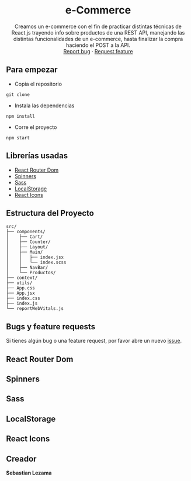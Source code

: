 <h1 align="center" >e-Commerce</h1>

<p align="center">
  Creamos un e-commerce con el fin de practicar distintas técnicas de React.js trayendo info sobre productos de una REST API, manejando las distintas funcionalidades de un e-commerce, hasta finalizar la compra haciendo el POST a la API.
  <br>
  <a href="https://github.com/SebastianLezama/ReactJS/issues/new?template=bug.md">Report bug</a>
  ·
  <a href="https://github.com/SebastianLezama/ReactJS/issues/new?template=feature.md&labels=feature">Request feature</a>
</p>

## Para empezar

- Copia el repositorio

```text
git clone
```

- Instala las dependencias

```text
npm install
```

- Corre el proyecto

```text
npm start
```

## Librerías usadas

- [React Router Dom](#react-router-dom)
- [Spinners](#spinners)
- [Sass](#sass)
- [LocalStorage](#LocalStorage)
- [React Icons](#react-icons)

## Estructura del Proyecto

```text
src/
├── components/
│    ├── Cart/
│    ├── Counter/
│    ├── Layout/
│    ├── Main/
│    │   ├── index.jsx
│    │   └── index.scss
│    ├── NavBar/
│    └── Productos/
├── context/
├── utils/
├── App.css
├── App.jsx
├── index.css
├── index.js
└── reportWebVitals.js
```

## Bugs y feature requests

Si tienes algún bug o una feature request, por favor abre un nuevo [issue](https://github.com/SebastianLezama/ReactJS/issues/new).

## React Router Dom

## Spinners

## Sass

## LocalStorage

## React Icons

## Creador

**Sebastian Lezama**
